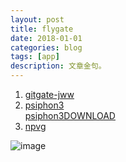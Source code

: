```yaml
---
layout: post
title: flygate 
date: 2018-01-01
categories: blog
tags: [app]
description: 文章金句。
---
```


<body>
    <div id="aplayer4" class="aplayer"></div>
    <script src="../dist/APlayer.min.js"></script>
    <script src="demo.js"></script>
</body>

1. [gitgate-jww](https://github.com/bannedbook/fanqiang/wiki)
1. [psiphon3](https://psiphon.ca/zh/download.html)<br>[psiphon3DOWNLOAD](https://psiphon.ca/psiphon3.exe)
1. [npvg](http://www.vpngate.net/cn/download.aspx)

![image](https://github.com/feiyuii/feiyuii.github.io/blob/master/img/crowds/crowds.jpg?raw=true)
